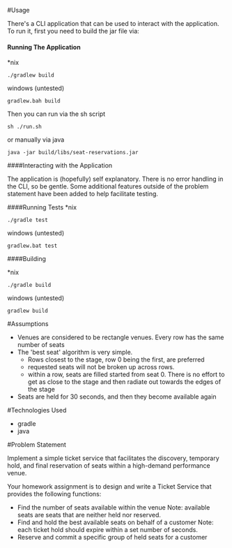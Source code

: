 #Usage

There's a CLI application that can be used to interact with the application. To run it, first you need to build the jar file via: 

#### Running The Application
*nix
``` 
./gradlew build
```
windows (untested)
```
gradlew.bah build
```

Then you can run via the sh script 

```
sh ./run.sh
```

or manually via java

```
java -jar build/libs/seat-reservations.jar
```

####Interacting with the Application

The application is (hopefully) self explanatory. There is no error handling in the CLI, so be gentle. Some additional features outside of the problem statement have been added to help facilitate testing.    

####Running Tests
*nix
```
./gradle test
```

windows (untested)
```
gradlew.bat test
```
####Building

*nix
```
./gradle build
```

windows (untested)
```
gradlew build
```

#Assumptions

* Venues are considered to be rectangle venues. Every row has the same number of seats
* The 'best seat' algorithm is very simple. 
    * Rows closest to the stage, row 0 being the first, are preferred
    * requested seats will not be broken up across rows. 
    * within a row, seats are filled started from seat 0. There is no effort to get as close to the stage and then radiate out towards the edges of the stage
* Seats are held for 30 seconds, and then they become available again 

#Technologies Used

* gradle 
* java

#Problem Statement

Implement a simple ticket service that facilitates the discovery, temporary hold, and final reservation of seats within a high-demand performance
venue.


Your homework assignment is to design and write a Ticket Service that provides the
following functions:
* Find the number of seats available within the venue
Note: available seats are seats that are neither held nor reserved.
* Find and hold the best available seats on behalf of a customer
Note: each ticket hold should expire within a set number of seconds.
* Reserve and commit a specific group of held seats for a customer


